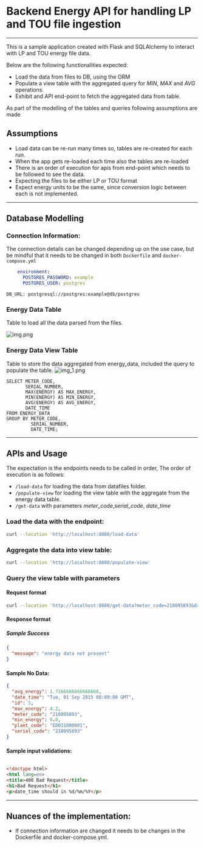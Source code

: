 # Backend Energy API for handling LP and TOU file ingestion

---
This is a sample application created with Flask and SQLAlchemy to interact with LP and TOU energy file data.

Below are the following functionalities expected:

* Load the data from files to DB, using the ORM
* Populate a view table with the aggregated query for *MIN*, *MAX* and *AVG* operations.
* Exhibit and API end-point to fetch the aggregated data from table.

As part of the modelling of the tables and queries following assumptions are made

## Assumptions

* Load data can be re-run many times so, tables are re-created for each run.
* When the app gets re-loaded each time also the tables are re-loaded
* There is an order of execution for apis from end-point which needs to be followed to see the data.
* Expecting the files to be either LP or TOU format
* Expect energy units to be the same, since conversion logic between each is not implemented.

---

## Database Modelling

### Connection Information:

The connection details can be changed depending up on the use case, but be mindful that it needs to be changed in
both `Dockerfile` and `docker-compose.yml`

```yaml
    environment:
      POSTGRES_PASSWORD: example
      POSTGRES_USER: postgres
```

```DB_URL: postgresql://postgres:example@db/postgres```

### Energy Data Table

Table to load all the data parsed from the files.

![img.png](imgs/img.png)

### Energy Data View Table

Table to store the data aggregated from energy_data, included the query to populate the table.
![img_1.png](imgs/img_1.png)

```postgresql
SELECT METER_CODE,
       SERIAL_NUMBER,
       MAX(ENERGY) AS MAX_ENERGY,
       MIN(ENERGY) AS MIN_ENERGY,
       AVG(ENERGY) AS AVG_ENERGY,
       DATE_TIME
FROM ENERGY_DATA
GROUP BY METER_CODE,
         SERIAL_NUMBER,
         DATE_TIME;

```

---

## APIs and Usage

The expectation is the endpoints needs to be called in order,
The order of execution is as follows:

* `/load-data` for loading the data from datafiles folder.
* `/populate-view` for loading the view table with the aggregate from the energy data table.
* `/get-data` with parameters *meter_code*,*serial_code*, *date_time*

### Load the data with the endpoint:

```bash
curl --location 'http://localhost:8080/load-data'
```

### Aggregate the data into view table:

```bash
curl --location 'http://localhost:8080/populate-view'
```

### Query the view table with parameters

#### Request format

```bash
curl --location 'http://localhost:8080/get-data?meter_code=210095893&date_time=01%2F09%2F2015&serial_code=210095893'
```

#### Response format

##### Sample Success

```json
{
  "message": "energy data not present"
}
```

#### Sample No Data:

```json
{
  "avg_energy": 1.7166666666666668,
  "date_time": "Tue, 01 Sep 2015 00:00:00 GMT",
  "id": 5,
  "max_energy": 4.2,
  "meter_code": "210095893",
  "min_energy": 0.0,
  "plant_code": "ED031000001",
  "serial_code": "210095893"
}
```

#### Sample input validations:

```html

<!doctype html>
<html lang=en>
<title>400 Bad Request</title>
<h1>Bad Request</h1>
<p>date_time should in %d/%m/%Y</p>
```

---

## Nuances of the implementation:

* If connection information are changed it needs to be changes in the Dockerfile and docker-compose.yml.




